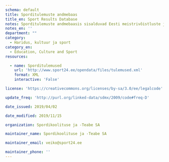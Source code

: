 ```yaml
---
schema: default
title: Sporditulemuste andmebaas
title_en: Sport Results Database
notes: Sporditulemuste andmebaasis sisalduvad Eesti meistrivõistluste ja Eesti karikavõistluste esikolmikud ning Eesti sportlaste tulemused rahvusvahelistel tiitlivõistlustel.
notes_en: ''
department: ""
category:
  - Haridus, kultuur ja sport
category_en:
  - Education, Culture and Sport
resources:

  - name: Sporditulemused
    url: 'http://www.sport24.ee/opendata/files/tulemused.xml'
    format: XML
    interactive: 'False'

license: 'https://creativecommons.org/licenses/by-sa/3.0/ee/legalcode'

update_freq: 'http://purl.org/linked-data/sdmx/2009/code#freq-D'

date_issued: 2019/04/02

date_modified: 2019/11/15

organization: Spordikoolituse ja -Teabe SA

maintainer_name: Spordikoolituse ja -Teabe SA

maintainer_email: veiko@sport24.ee

maintainer_phone: ''
---
```

